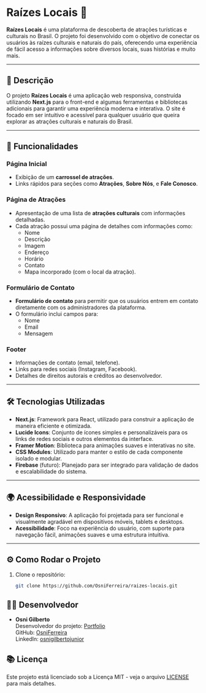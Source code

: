 # Raízes Locais 🌱

**Raízes Locais** é uma plataforma de descoberta de atrações turísticas e culturais no Brasil. O projeto foi desenvolvido com o objetivo de conectar os usuários às raízes culturais e naturais do país, oferecendo uma experiência de fácil acesso a informações sobre diversos locais, suas histórias e muito mais.

---

## 📜 Descrição

O projeto **Raízes Locais** é uma aplicação web responsiva, construída utilizando **Next.js** para o front-end e algumas ferramentas e bibliotecas adicionais para garantir uma experiência moderna e interativa. O site é focado em ser intuitivo e acessível para qualquer usuário que queira explorar as atrações culturais e naturais do Brasil.

---

## 🚀 Funcionalidades

### Página Inicial
- Exibição de um **carrossel de atrações**.
- Links rápidos para seções como **Atrações**, **Sobre Nós**, e **Fale Conosco**.
  
### Página de Atrações
- Apresentação de uma lista de **atrações culturais** com informações detalhadas.
- Cada atração possui uma página de detalhes com informações como:
  - Nome
  - Descrição
  - Imagem
  - Endereço
  - Horário
  - Contato
  - Mapa incorporado (com o local da atração).

### Formulário de Contato
- **Formulário de contato** para permitir que os usuários entrem em contato diretamente com os administradores da plataforma.
- O formulário inclui campos para:
  - Nome
  - Email
  - Mensagem
  
### Footer
- Informações de contato (email, telefone).
- Links para redes sociais (Instagram, Facebook).
- Detalhes de direitos autorais e créditos ao desenvolvedor.

---

## 🛠 Tecnologias Utilizadas

- **Next.js**: Framework para React, utilizado para construir a aplicação de maneira eficiente e otimizada.
- **Lucide Icons**: Conjunto de ícones simples e personalizáveis para os links de redes sociais e outros elementos da interface.
- **Framer Motion**: Biblioteca para animações suaves e interativas no site.
- **CSS Modules**: Utilizado para manter o estilo de cada componente isolado e modular.
- **Firebase** (futuro): Planejado para ser integrado para validação de dados e escalabilidade do sistema.

---

## 🌍 Acessibilidade e Responsividade

- **Design Responsivo**: A aplicação foi projetada para ser funcional e visualmente agradável em dispositivos móveis, tablets e desktops.
- **Acessibilidade**: Foco na experiência do usuário, com suporte para navegação fácil, animações suaves e uma estrutura intuitiva.

---

## ⚙️ Como Rodar o Projeto

1. Clone o repositório:

   ```bash
   git clone https://github.com/OsniFerreira/raizes-locais.git

## 👨‍💻 Desenvolvedor

- **Osni Gilberto**  
  Desenvolvedor do projeto: [Portfolio](https://osni-portfolio.netlify.app/)  
  GitHub: [OsniFerreira](https://github.com/Osnigilberto)  
  LinkedIn: [osnigilbertojunior](https://www.linkedin.com/in/osnigilbertojunior/)


## 📚 Licença

Este projeto está licenciado sob a Licença MIT - veja o arquivo [LICENSE](./LICENSE) para mais detalhes.
